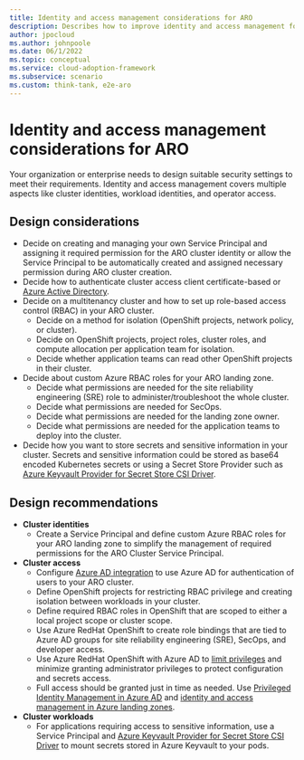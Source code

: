 ```yaml
---
title: Identity and access management considerations for ARO
description: Describes how to improve identity and access management for the Azure RedHat OpenShift Service.
author: jpocloud
ms.author: johnpoole
ms.date: 06/1/2022
ms.topic: conceptual
ms.service: cloud-adoption-framework
ms.subservice: scenario
ms.custom: think-tank, e2e-aro
---
```


# Identity and access management considerations for ARO

Your organization or enterprise needs to design suitable security settings to meet their requirements. Identity and access management covers multiple aspects like cluster identities, workload identities, and operator access.

## Design considerations

- Decide on creating and managing your own Service Principal and assigning it required permission for the ARO cluster identity or allow the Service Principal to be automatically created and assigned necessary permission during ARO cluster creation.
- Decide how to authenticate cluster access client certificate-based or [Azure Active Directory](/azure/openshift/configure-azure-ad-ui).
- Decide on a multitenancy cluster and how to set up role-based access control (RBAC) in your ARO cluster.
  - Decide on a method for isolation (OpenShift projects, network policy, or cluster).
  - Decide on OpenShift projects, project roles, cluster roles, and compute allocation per application team for isolation.
  - Decide whether application teams can read other OpenShift projects in their cluster.
- Decide about custom Azure RBAC roles for your ARO landing zone.
  - Decide what permissions are needed for the site reliability engineering (SRE) role to administer/troubleshoot the whole cluster.
  - Decide what permissions are needed for SecOps.
  - Decide what permissions are needed for the landing zone owner.
  - Decide what permissions are needed for the application teams to deploy into the cluster.
- Decide how you want to store secrets and sensitive information in your cluster. Secrets and sensitive information could be stored as base64 encoded Kubernetes secrets or using a Secret Store Provider such as [Azure Keyvault Provider for Secret Store CSI Driver](https://azure.github.io/secrets-store-csi-driver-provider-azure/).

## Design recommendations

- **Cluster identities**
  - Create a Service Principal and define custom Azure RBAC roles for your ARO landing zone to simplify the management of required permissions for the ARO Cluster Service Principal.
- **Cluster access**
  - Configure [Azure AD integration](https://docs.microsoft.com/en-us/azure/openshift/configure-azure-ad-cli) to use Azure AD for authentication of users to your ARO cluster.
  - Define OpenShift projects for restricting RBAC privilege and creating isolation between workloads in your cluster.
  - Define required RBAC roles in OpenShift that are scoped to either a local project scope or cluster scope.
  - Use Azure RedHat OpenShift to create role bindings that are tied to Azure AD groups for site reliability engineering (SRE), SecOps, and developer access.
  - Use Azure RedHat OpenShift with Azure AD to [limit privileges](/azure/aks/azure-ad-rbac) and minimize granting administrator privileges to protect configuration and secrets access.
  - Full access should be granted just in time as needed. Use [Privileged Identity Management in Azure AD](/azure/active-directory/privileged-identity-management/pim-configure) and [identity and access management in Azure landing zones](../../ready/landing-zone/design-area/identity-access.md).
- **Cluster workloads**
  - For applications requiring access to sensitive information, use a Service Principal and [Azure Keyvault Provider for Secret Store CSI Driver](https://azure.github.io/secrets-store-csi-driver-provider-azure/) to mount secrets stored in Azure Keyvault to your pods.